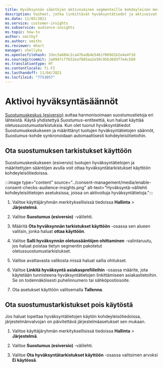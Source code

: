 ```yaml
---
title: Hyväksynnän sääntöjen aktivoiminen segmenteille kohdeyleisön merkityksellisissä tiedoissa
description: Vaiheet, jotka linkittävät hyväksyntätiedot ja aktivoivat hyväksyntätarkistukset kohdeyleisötiedoissa.
ms.date: 11/03/2021
ms.service: customer-insights
ms.subservice: audience-insights
ms.topic: how-to
author: smithy7
ms.author: smithc
ms.reviewer: mhart
manager: shellyha
ms.openlocfilehash: 33ec3a684c2ca47badb4e5461f069d1b2e4a4f3d
ms.sourcegitcommit: 2a0947cffb52eaf885aa2e50c95b3693f7e4c589
ms.translationtype: HT
ms.contentlocale: fi-FI
ms.lasthandoff: 11/04/2021
ms.locfileid: "7753057"
---
```

# <a name="activate-consent-rules"></a>Aktivoi hyväksyntäsäännöt

[Suostumuskeskus (esiversio)](../consent-management/overview.md) auttaa harmonisoimaan suostumustietoja eri lähteistä. Käytä yhdistettyä *Suostumus*-entiteettiä, kun haluat käyttää oletussuostumustarkistuksia. Kun olet tuonut hyväksyntätiedot Suostumuskeskukseen ja määrittänyt tuotujen hyväksyntätietojen säännöt, *Suostumus*-kohde synkronoidaan automaattisesti kohdeyleisötietoihin.

## <a name="enable-consent-checks"></a>Ota suostumuksen tarkistukset käyttöön

Suostumuskeskukseen (esiversio) tuotujen hyväksyntätietojen ja määritettyjen sääntöjen avulla voit ottaa hyväksyntätarkistukset käyttöön kohdeyleisötiedoissa. 

:::image type="content" source="../consent-management/media/enable-consent-checks-audience-insights.png" alt-text="Hyväksyntä-välilehti kohdeyleisötietojen asetuksissa, joissa on aktivoituja hyväksyntätietoja.":::

1. Valitse käyttäjäryhmän merkityksellisissä tiedoissa **Hallinta** > **Järjestelmä**.

1. Valitse **Suostumus (esiversio)** -välilehti.

1. Määritä **Ota hyväksynnän tarkistukset käyttöön** -osassa sen alueen valitsin, jonka haluat **ottaa käyttöön**.

1. Valitse **Salli hyväksynnän oletussääntöjen ohittaminen** -valintaruutu, jos haluat poistaa tietyn segmentin pakotetut oletussuostumustarkistukset. 

1. Valitse avattavasta valikosta missä haluat sallia ohitukset.     

1. Valitse **Linkitä hyväksyntä asiakasprofiileihin** -osassa määrite, jota käytetään tunnisteena hyväksyntätietojen linkittämiseen asiakastietoihin. Se on todennäköisesti puhelinnumero tai sähköpostiosoite. 

1. Ota asetukset käyttöön valitsemalla **Tallenna**.

## <a name="disable-consent-checks"></a>Ota suostumustarkistukset pois käytöstä

Jos haluat lopettaa hyväksyntätietojen käytön kohdeyleisötiedoissa, järjestelmänvalvojan on päivitettävä järjestelmäasetukset sen mukaan.

1. Valitse käyttäjäryhmän merkityksellisissä tiedoissa **Hallinta** > **Järjestelmä**.

1. Valitse **Suostumus (esiversio)** -välilehti.

1. Valitse **Ota hyväksyntätarkistukset käyttöön** -osassa valitsimen arvoksi **Ei käytössä**.
